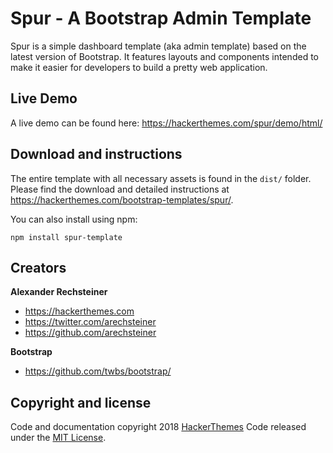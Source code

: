 # Spur - A Bootstrap Admin Template

Spur is a simple dashboard template (aka admin template) based on the latest version of Bootstrap. It features layouts
and components intended to make it easier for developers to build a pretty web application.

## Live Demo

A live demo can be found here: https://hackerthemes.com/spur/demo/html/

## Download and instructions

The entire template with all necessary assets is found in the `dist/` folder.
Please find the download and detailed instructions at https://hackerthemes.com/bootstrap-templates/spur/.

You can also install using npm:

```npm install spur-template```

## Creators

**Alexander Rechsteiner**

- <https://hackerthemes.com>
- <https://twitter.com/arechsteiner>
- <https://github.com/arechsteiner>

**Bootstrap**

- <https://github.com/twbs/bootstrap/>

## Copyright and license

Code and documentation copyright 2018 [HackerThemes](https://hacekrthemes.com) Code released under the [MIT License](https://opensource.org/licenses/MIT).
